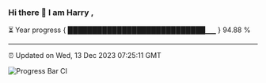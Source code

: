 ### Hi there 👋 I am Harry , 

⏳ Year progress { ████████████████████████████▁▁ } 94.88 %

---

⏰ Updated on Wed, 13 Dec 2023 07:25:11 GMT

![Progress Bar CI](https://github.com/duykhang68/duykhang68/workflows/Progress%20Bar%20CI/badge.svg)
